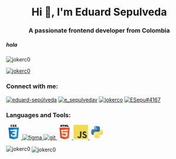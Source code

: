 <h1 align="center">Hi 👋, I'm Eduard Sepulveda</h1>
<h3 align="center">A passionate frontend developer from Colombia</h3>
<h5> hola</h5>
<p align="left"> <img src="https://komarev.com/ghpvc/?username=jokerc0&label=Profile%20views&color=0e75b6&style=flat" alt="jokerc0" /> </p>

<p align="left"> <a href="https://github.com/ryo-ma/github-profile-trophy"><img src="https://github-profile-trophy.vercel.app/?username=jokerc0" alt="jokerc0" /></a> </p>

<h3 align="left">Connect with me:</h3>
<p align="left">
<a href="https://linkedin.com/in/eduard-sepúlveda" target="blank"><img align="center" src="https://raw.githubusercontent.com/rahuldkjain/github-profile-readme-generator/master/src/images/icons/Social/linked-in-alt.svg" alt="eduard-sepúlveda" height="30" width="40" /></a>
<a href="https://instagram.com/e_sepulvedav" target="blank"><img align="center" src="https://raw.githubusercontent.com/rahuldkjain/github-profile-readme-generator/master/src/images/icons/Social/instagram.svg" alt="e_sepulvedav" height="30" width="40" /></a>
<a href="https://www.behance.net/jokerco" target="blank"><img align="center" src="https://raw.githubusercontent.com/rahuldkjain/github-profile-readme-generator/master/src/images/icons/Social/behance.svg" alt="jokerco" height="30" width="40" /></a>
<a href="https://discord.gg/ESepu#4167" target="blank"><img align="center" src="https://raw.githubusercontent.com/rahuldkjain/github-profile-readme-generator/master/src/images/icons/Social/discord.svg" alt="ESepu#4167" height="30" width="40" /></a>
</p>

<h3 align="left">Languages and Tools:</h3>
<p align="left"> <a href="https://www.w3schools.com/css/" target="_blank" rel="noreferrer"> <img src="https://raw.githubusercontent.com/devicons/devicon/master/icons/css3/css3-original-wordmark.svg" alt="css3" width="40" height="40"/> </a> <a href="https://www.figma.com/" target="_blank" rel="noreferrer"> <img src="https://www.vectorlogo.zone/logos/figma/figma-icon.svg" alt="figma" width="40" height="40"/> </a> <a href="https://git-scm.com/" target="_blank" rel="noreferrer"> <img src="https://www.vectorlogo.zone/logos/git-scm/git-scm-icon.svg" alt="git" width="40" height="40"/> </a> <a href="https://www.w3.org/html/" target="_blank" rel="noreferrer"> <img src="https://raw.githubusercontent.com/devicons/devicon/master/icons/html5/html5-original-wordmark.svg" alt="html5" width="40" height="40"/> </a> <a href="https://developer.mozilla.org/en-US/docs/Web/JavaScript" target="_blank" rel="noreferrer"> <img src="https://raw.githubusercontent.com/devicons/devicon/master/icons/javascript/javascript-original.svg" alt="javascript" width="40" height="40"/> </a> <a href="https://www.python.org" target="_blank" rel="noreferrer"> <img src="https://raw.githubusercontent.com/devicons/devicon/master/icons/python/python-original.svg" alt="python" width="40" height="40"/> </a> </p>

<p><img align="left" src="https://github-readme-stats.vercel.app/api/top-langs?username=jokerc0&show_icons=true&locale=en&layout=compact" alt="jokerc0" /></p>

<p>&nbsp;<img align="center" src="https://github-readme-stats.vercel.app/api?username=jokerc0&show_icons=true&locale=en" alt="jokerc0" /></p>

